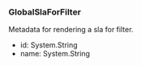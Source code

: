 ### GlobalSlaForFilter
Metadata for rendering a sla for filter.

- id: System.String
- name: System.String
